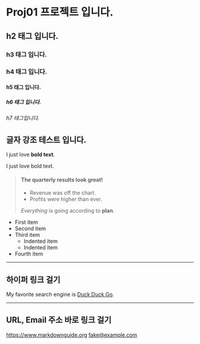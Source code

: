 # Proj01 프로젝트 입니다. 

##  h2 태그 입니다.
### h3 태그 입니다.
### h4 태그 입니다.
#### h5 태그 입니다.
##### h6 태그 입니다.
###### h7 태그입니다.



## 글자 강조 테스트 입니다.

I just love **bold text**.

I just love bold text.




> #### The quarterly results look great!
>
> - Revenue was off the chart.
> - Profits were higher than ever.
>
>  *Everything* is going according to **plan**.




- First item
- Second item
- Third item
    - Indented item
    - Indented item
- Fourth item

---

## 하이퍼 링크 걸기

My favorite search engine is [Duck Duck Go](https://duckduckgo.com "The best search engine for privacy").



---
## URL, Email 주소 바로 링크 걸기
<https://www.markdownguide.org>
<fake@example.com>






















